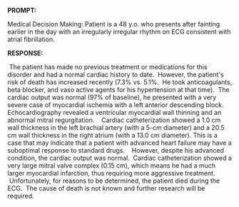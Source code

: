 **PROMPT:**

Medical Decision Making: Patient is a 48 y.o. who presents after fainting earlier in the day with an irregularly irregular rhythm on ECG consistent with atrial fibrillation. 

**RESPONSE:**

  The patient has made no previous treatment or medications for this disorder and had a normal cardiac history to date.  However, the patient's risk of death has increased recently (7.3% vs. 5.1%.  He took anticoagulants, beta blocker, and vaso active agents for his hypertension at that time).  The cardiac output was normal (97% of baseline), he presented with a very severe case of myocardial ischemia with a left anterior descending block. Echocardiography revealed a ventricular myocardial wall thinning and an abnormal mitral regurgitation.    Cardiac catheterization showed a 1.0 cm wall thickness in the left brachial artery (with a 5-cm diameter) and a 20.5 cm wall thickness in the right atrium (with a 13.0 cm diameter). This is a case that may indicate that a patient with advanced heart failure may have a suboptimal response to standard drugs.    However, despite his advanced condition, the cardiac output was normal.  Cardiac catheterization showed a very large mitral valve complex (0.15 cm), which means he had a much larger myocardial infarction, thus requiring more aggressive treatment.    Unfortunately, for reasons to be determined, the patient died during the ECG.  The cause of death is not known and further research will be required.
